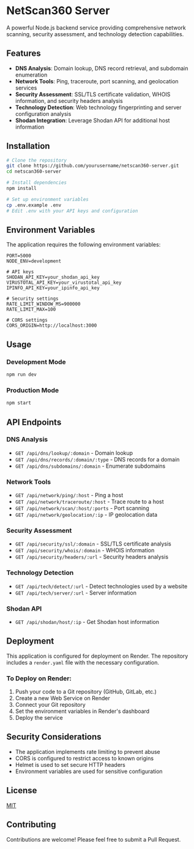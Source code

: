 # NetScan360 Server

A powerful Node.js backend service providing comprehensive network scanning, security assessment, and technology detection capabilities.

## Features

- **DNS Analysis**: Domain lookup, DNS record retrieval, and subdomain enumeration
- **Network Tools**: Ping, traceroute, port scanning, and geolocation services
- **Security Assessment**: SSL/TLS certificate validation, WHOIS information, and security headers analysis
- **Technology Detection**: Web technology fingerprinting and server configuration analysis
- **Shodan Integration**: Leverage Shodan API for additional host information

## Installation

```bash
# Clone the repository
git clone https://github.com/yourusername/netscan360-server.git
cd netscan360-server

# Install dependencies
npm install

# Set up environment variables
cp .env.example .env
# Edit .env with your API keys and configuration
```

## Environment Variables

The application requires the following environment variables:

```
PORT=5000
NODE_ENV=development

# API keys
SHODAN_API_KEY=your_shodan_api_key
VIRUSTOTAL_API_KEY=your_virustotal_api_key
IPINFO_API_KEY=your_ipinfo_api_key

# Security settings
RATE_LIMIT_WINDOW_MS=900000
RATE_LIMIT_MAX=100

# CORS settings
CORS_ORIGIN=http://localhost:3000
```

## Usage

### Development Mode

```bash
npm run dev
```

### Production Mode

```bash
npm start
```

## API Endpoints

### DNS Analysis

- `GET /api/dns/lookup/:domain` - Domain lookup
- `GET /api/dns/records/:domain/:type` - DNS records for a domain
- `GET /api/dns/subdomains/:domain` - Enumerate subdomains

### Network Tools

- `GET /api/network/ping/:host` - Ping a host
- `GET /api/network/traceroute/:host` - Trace route to a host
- `GET /api/network/scan/:host/:ports` - Port scanning
- `GET /api/network/geolocation/:ip` - IP geolocation data

### Security Assessment

- `GET /api/security/ssl/:domain` - SSL/TLS certificate analysis
- `GET /api/security/whois/:domain` - WHOIS information
- `GET /api/security/headers/:url` - Security headers analysis

### Technology Detection

- `GET /api/tech/detect/:url` - Detect technologies used by a website
- `GET /api/tech/server/:url` - Server information

### Shodan API

- `GET /api/shodan/host/:ip` - Get Shodan host information

## Deployment

This application is configured for deployment on Render. The repository includes a `render.yaml` file with the necessary configuration.

### To Deploy on Render:

1. Push your code to a Git repository (GitHub, GitLab, etc.)
2. Create a new Web Service on Render
3. Connect your Git repository
4. Set the environment variables in Render's dashboard
5. Deploy the service

## Security Considerations

- The application implements rate limiting to prevent abuse
- CORS is configured to restrict access to known origins
- Helmet is used to set secure HTTP headers
- Environment variables are used for sensitive configuration

## License

[MIT](LICENSE)

## Contributing

Contributions are welcome! Please feel free to submit a Pull Request.
